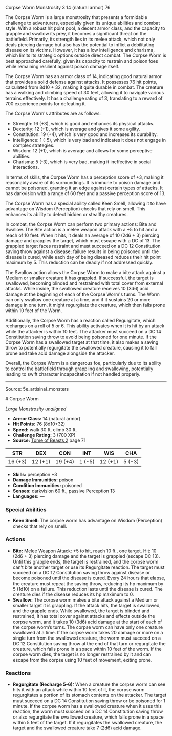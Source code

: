 <MonsterName/>Corpse Worm</MonsterName>
<CreatureType/>Monstrosity</CreatureType>
<CR/>3</CR>
<AC/>14 (natural armor)</AC>
<HP/>76</HP>
<summary>The Corpse Worm is a large monstrosity that presents a formidable challenge to adventurers, especially given its unique abilities and combat style. With a robust hit point pool, a decent armor class, and the capacity to grapple and swallow its prey, it becomes a significant threat on the battlefield. Primarily, its strength lies in its melee attack, which not only deals piercing damage but also has the potential to inflict a debilitating disease on its victims. However, it has a low intelligence and charisma, which limits its strategic options outside direct combat. The Corpse Worm is best approached carefully, given its capacity to restrain and poison foes while remaining resilient against poison damage itself.</summary>

<detail>

The Corpse Worm has an armor class of 14, indicating good natural armor that provides a solid defense against attacks. It possesses 76 hit points, calculated from 8d10 + 32, making it quite durable in combat. The creature has a walking and climbing speed of 30 feet, allowing it to navigate various terrains effectively. It has a challenge rating of 3, translating to a reward of 700 experience points for defeating it.

The Corpse Worm's attributes are as follows: 
- Strength: 16 (+3), which is good and enhances its physical attacks.
- Dexterity: 12 (+1), which is average and gives it some agility.
- Constitution: 19 (+4), which is very good and increases its durability.
- Intelligence: 1 (-5), which is very bad and indicates it does not engage in complex strategies.
- Wisdom: 12 (+1), which is average and allows for some perceptive abilities.
- Charisma: 5 (-3), which is very bad, making it ineffective in social interactions.

In terms of skills, the Corpse Worm has a perception score of +3, making it reasonably aware of its surroundings. It is immune to poison damage and cannot be poisoned, granting it an edge against certain types of attacks. It has darkvision with a range of 60 feet and a passive perception score of 13.

The Corpse Worm has a special ability called Keen Smell, allowing it to have advantage on Wisdom (Perception) checks that rely on smell. This enhances its ability to detect hidden or stealthy creatures.

In combat, the Corpse Worm can perform two primary actions: Bite and Swallow. The Bite action is a melee weapon attack with a +5 to hit and a reach of 10 feet. When it hits, it deals an average of 10 (2d6 + 3) piercing damage and grapples the target, which must escape with a DC of 13. The grappled target faces restraint and must succeed on a DC 12 Constitution saving throw against a disease; failure results in being poisoned until the disease is cured, while each day of being diseased reduces their hit point maximum by 5. This reduction can be deadly if not addressed quickly.

The Swallow action allows the Corpse Worm to make a bite attack against a Medium or smaller creature it has grappled. If successful, the target is swallowed, becoming blinded and restrained with total cover from external attacks. While inside, the swallowed creature receives 10 (3d6) acid damage at the beginning of each of the Corpse Worm's turns. The Worm can only swallow one creature at a time, and if it sustains 20 or more damage in one turn, it might regurgitate the creature, which then falls prone within 10 feet of the Worm.

Additionally, the Corpse Worm has a reaction called Regurgitate, which recharges on a roll of 5 or 6. This ability activates when it is hit by an attack while the attacker is within 10 feet. The attacker must succeed on a DC 14 Constitution saving throw to avoid being poisoned for one minute. If the Corpse Worm has a swallowed target at that time, it also makes a saving throw to potentially regurgitate the swallowed creature, causing it to fall prone and take acid damage alongside the attacker. 

Overall, the Corpse Worm is a dangerous foe, particularly due to its ability to control the battlefield through grappling and swallowing, potentially leading to swift character incapacitation if not handled properly.</detail>



---

Source: 5e_artisinal_monsters

<statblock>
# Corpse Worm

*Large* *Monstrosity* *unaligned*

- **Armor Class:** 14 (natural armor)
- **Hit Points:** 76 (8d10+32)
- **Speed:** walk 30 ft. climb 30 ft.
- **Challenge Rating:** 3 (700 XP)
- **Source:** [Tome of Beasts 2](https://koboldpress.com/kpstore/product/tome-of-beasts-2-for-5th-edition) page 71

| STR | DEX | CON | INT | WIS | CHA |
| --- | --- | --- | --- | --- | --- |
| 16 (+3) | 12 (+1) | 19 (+4) | 1 (-5) | 12 (+1) | 5 (-3) |

- **Skills:** perception +3
- **Damage Immunities:** poison
- **Condition Immunities:** poisoned
- **Senses:** darkvision 60 ft., passive Perception 13
- **Languages:** —

### Special Abilities

- **Keen Smell:** The corpse worm has advantage on Wisdom (Perception) checks that rely on smell.

### Actions

- **Bite:** Melee Weapon Attack: +5 to hit, reach 10 ft., one target. Hit: 10 (2d6 + 3) piercing damage and the target is grappled (escape DC 13). Until this grapple ends, the target is restrained, and the corpse worm can’t bite another target or use its Regurgitate reaction. The target must succeed on a DC 12 Constitution saving throw against disease or become poisoned until the disease is cured. Every 24 hours that elapse, the creature must repeat the saving throw, reducing its hp maximum by 5 (1d10) on a failure. This reduction lasts until the disease is cured. The creature dies if the disease reduces its hp maximum to 0.
- **Swallow:** The corpse worm makes a bite attack against a Medium or smaller target it is grappling. If the attack hits, the target is swallowed, and the grapple ends. While swallowed, the target is blinded and restrained, it has total cover against attacks and effects outside the corpse worm, and it takes 10 (3d6) acid damage at the start of each of the corpse worm’s turns. The corpse worm can have only one creature swallowed at a time. If the corpse worm takes 20 damage or more on a single turn from the swallowed creature, the worm must succeed on a DC 12 Constitution saving throw at the end of that turn or regurgitate the creature, which falls prone in a space within 10 feet of the worm. If the corpse worm dies, the target is no longer restrained by it and can escape from the corpse using 10 feet of movement, exiting prone.

### Reactions

- **Regurgitate (Recharge 5-6):** When a creature the corpse worm can see hits it with an attack while within 10 feet of it, the corpse worm regurgitates a portion of its stomach contents on the attacker. The target must succeed on a DC 14 Constitution saving throw or be poisoned for 1 minute. If the corpse worm has a swallowed creature when it uses this reaction, the worm must succeed on a DC 14 Constitution saving throw or also regurgitate the swallowed creature, which falls prone in a space within 5 feet of the target. If it regurgitates the swallowed creature, the target and the swallowed creature take 7 (2d6) acid damage.


</statblock>



